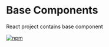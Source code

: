 # Base Components
React project contains base component

[![npm](https://img.shields.io/npm/v/:package.svg)](https://github.com/iheidari/base-components.git)